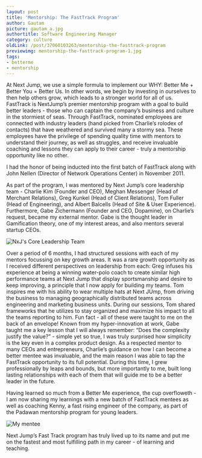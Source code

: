 ```yaml
---
layout: post
title: 'Mentorship: The FastTrack Program'
author: Gautam
picture: gautam_a.jpg
authortitle: Software Engineering Manager
category: culture
oldLink: /post/37060103263/mentorship-the-fasttrack-program
previewimg: mentorship-the-fasttrack-program-1.jpg
tags:
- betterme
- mentorship
---
```


At Next Jump, we use a simple formula to implement our WHY: Better Me + Better You = Better Us. In other words, we begin by investing in ourselves to then help others grow, which leads to a stronger world for all of us. FastTrack is NextJump’s premier mentorship program with a goal to build better leaders - those who can captain the company’s business and culture in the stormiest of seas. Through FastTrack, nominated employees are connected with industry leaders (hand picked from Charlie’s rolodex of contacts) that have weathered and survived many a stormy sea. These employees have the privilege of spending quality time with mentors to understand their journey, as well as struggles, and receive invaluable coaching and lessons they can apply to their career - truly a mentorship opportunity like no other.

I had the honor of being inducted into the first batch of FastTrack along with John Nellen (Director of Network Operations Center) in November 2011.

As part of the program, I was mentored by Next Jump’s core leadership team - Charlie Kim (Founder and CEO), Meghan Messenger (Head of Merchant Relations), Greg Kunkel (Head of Client Relations), Tom Fuller (Head of Engineering), and Albert Balcells (Head of Site & User Experience). Furthermore, Gabe Zichermann (Founder and CEO, Dopamine), on Charlie’s request, became my external mentor. Gabe is the thought leader in Gamification theory, one of my interest areas, and also mentors several startup CEOs.

![NxJ's Core Leadership Team](/images/mentorship-the-fasttrack-program-1.jpg)

Over a period of 6 months, I had structured sessions with each of my mentors focussing on key growth areas. It was a rare growth opportunity as I received different perspectives on leadership from each: Greg infuses his experience at being a winning water-polo coach to create similar high performance teams at Next Jump that display sportsmanship and desire to keep improving, a principle that I now apply for building my teams. Tom inspires me with his ability to wear multiple hats at Next JUmp, from driving the business to managing geographically distributed teams across engineering and marketing business units. During our sessions, Tom shared frameworks that he utilizes to stay organized and maximize his impact to all the teams reporting to him. Fun fact - all of these were taught to me on the back of an envelope! Known from my hyper-innovation at work, Gabe taught me a key lesson that I will always remember: “Does the complexity justify the value?” - simple yet so true, I was truly surprised how simplicity is the key even in a complex product design. As a respected mentor to many CEOs and entrepreneurs, Charlie’s guidance on how I can become a better mentee was invaluable, and the main reason I was able to tap the FastTrack opportunity to its full potential. During this time, I grew professionally by leaps and bounds, but more importantly to me, built long lasting relationships with each of them that will guide me to be a better leader in the future.

Having learned so much from a Better Me experience, the cup overfloweth - I am now sharing my learnings with a new batch of FastTrack mentees as well as coaching Kenny, a fast rising engineer of the company, as part of the Padawan mentorship program for young leaders.

![My mentee](/images/mentorship-the-fasttrack-program-2.jpg)

Next Jump’s Fast Track program has truly lived up to its name and put me on the fastest and most fulfilling path in my career - of learning and teaching.
